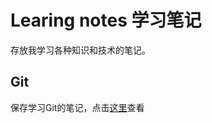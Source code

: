 # Learing notes 学习笔记

存放我学习各种知识和技术的笔记。

## Git

保存学习Git的笔记，点击[这里](https://github.com/jiayuzhang128/Knowledge-Base/tree/master/notes/git)查看